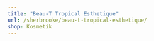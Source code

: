```yaml
---
title: "Beau-T Tropical Esthetique"
url: /sherbrooke/beau-t-tropical-esthetique/
shop: Kosmetik
---
```

